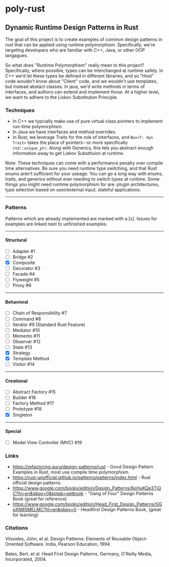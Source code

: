 # poly-rust

## Dynamic Runtime Design Patterns in Rust

The goal of this project is to create examples of common design patterns in rust that can be applied using runtime polymorphism. Specifically, we're targeting developers who are familiar with C++, Java, or other OOP langagues.

So what does "Runtime Polymorphism" really mean to this project? Specifically, where possible, types can be interchanged at runtime safely.
In C++ we'd let these types be defined in different libraries, and so "Host" code wouldn't know about "Client" code, and we wouldn't use templates, but instead abstact classes. In java, we'd write methods in terms of interfaces, and authors can extend and implement those. At a higher level, we want to adhere to the Liskov Substitution Principle.

### Techniques

* In C++ we typcially make use of pure virtual class pointers to implement run-time polymorphism.
* In Java we have interfaces and method overrides.
* In Rust, we leverage Traits for the role of interfaces, and `Box<T: dyn Trait>` takes the place of pointers--or more specifically `std::unique_ptr`. Along with Generics, this lets you abstract enough information away to get Liskov Substituion at runtime.

Note: These techniques can come with a performance penalty over compile time alternatives. Be sure you need runtime type switching, and that Rust enums aren't sufficient for your useage. You can go a long way with enums, traits, and generics without ever needing to switch types at runtime. Some things you might need runtime polymorphism for are: plugin architectures, type selection based on user/external input, stateful applications.

---

### Patterns

Patterns which are already implemented are marked with a [x]. Issues for examples are linked next to unfinished examples.

---

#### Structural

* [ ] Adapter #1
* [ ] Bridge #2
* [x] Composite
* [ ] Decorator #3
* [ ] Facade #4
* [ ] Flyweight #5
* [ ] Proxy #6

---

#### Behavioral

* [ ] Chain of Responsibility #7
* [ ] Command #8
* [ ] Iterator #9 (Standard Rust Feature)
* [ ] Mediator #10
* [ ] Memento #11
* [ ] Observer #12
* [ ] State #13
* [x] Strategy
* [x] Template Method
* [ ] Visitor #14

---

#### Creational

* [ ] Abstract Factory #15
* [ ] Builder #16
* [ ] Factory Method #17
* [ ] Prototype #18
* [x] Singleton

---

#### Special

* [ ] Model View Controller (MVC) #19


### Links

* https://refactoring.guru/design-patterns/rust - Good Design Pattern Examples in Rust, most use compile time polymorphism.
* https://rust-unofficial.github.io/patterns/patterns/index.html - Rust official design patterns.
* https://www.google.com/books/edition/Design_Patterns/6oHuKQe3TjQC?hl=en&gbpv=0&kptab=getbook - "Gang of Four" Design Patterns Book (great for reference)
* https://www.google.com/books/edition/Head_First_Design_Patterns/GGpXN9SMELMC?hl=en&gbpv=0 - Headfirst Design Patterns Book, (great for learning)

### Citations

Vlissides, John, et al. Design Patterns: Elements of Reusable Object-Oriented Software. India, Pearson Education, 1994.

Bates, Bert, et al. Head First Design Patterns. Germany, O'Reilly Media, Incorporated, 2004.
